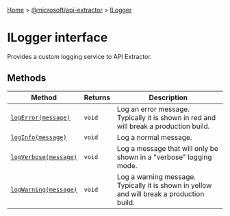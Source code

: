 [Home](./index) &gt; [@microsoft/api-extractor](api-extractor.md) &gt; [ILogger](api-extractor.ilogger.md)

# ILogger interface

Provides a custom logging service to API Extractor.

## Methods

|  Method | Returns | Description |
|  --- | --- | --- |
|  [`logError(message)`](api-extractor.ilogger.logerror.md) | `void` | Log an error message. Typically it is shown in red and will break a production build. |
|  [`logInfo(message)`](api-extractor.ilogger.loginfo.md) | `void` | Log a normal message. |
|  [`logVerbose(message)`](api-extractor.ilogger.logverbose.md) | `void` | Log a message that will only be shown in a "verbose" logging mode. |
|  [`logWarning(message)`](api-extractor.ilogger.logwarning.md) | `void` | Log a warning message. Typically it is shown in yellow and will break a production build. |

